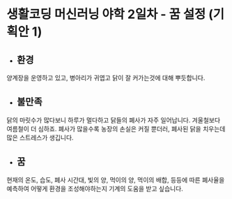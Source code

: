 # 생활코딩 머신러닝 야학 2일차 - 꿈 설정 (기획안 1)

- ## 환경
양계장을 운영하고 있고, 병아리가 귀엽고 닭이 잘 커가는것에 대해 뿌듯합니다.
- ## 불만족
닭의 마릿수가 많다보니 하루가 멀다하고 닭들의 폐사가 자주 일어납니다. 겨울철보다 여름철이 더 심하죠. 폐사가 많을수록 농장의 손실은 커질 뿐더러, 폐사된 닭을 치우는데 많은 스트레스가 생깁니다.
- ## 꿈
현재의 온도, 습도, 폐사 시간대, 빛의 양, 먹이의 양, 먹이의 배합, 등등에 따른 폐사율을 예측하여 어떻게 환경을 조성해야하는지 기계의 도움을 받고 싶습니다.
